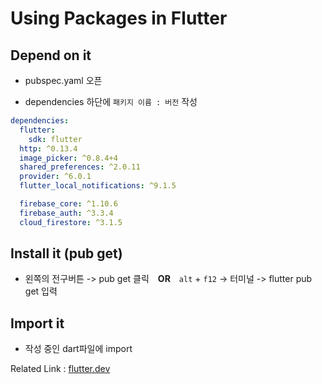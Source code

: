 # Using Packages in Flutter

## Depend on it

- pubspec.yaml 오픈

- dependencies 하단에 `패키지 이름 : 버전` 작성

```yaml
dependencies:
  flutter:
    sdk: flutter
  http: ^0.13.4
  image_picker: ^0.8.4+4
  shared_preferences: ^2.0.11
  provider: ^6.0.1
  flutter_local_notifications: ^9.1.5

  firebase_core: ^1.10.6
  firebase_auth: ^3.3.4
  cloud_firestore: ^3.1.5
```

## Install it (pub get)

- 왼쪽의 전구버튼 -> pub get 클릭&emsp;**OR**&emsp;`alt` + `f12` -> 터미널 -> flutter pub get 입력

## Import it

- 작성 중인 dart파일에 import

Related Link : [flutter.dev](https://docs.flutter.dev/development/packages-and-plugins/using-packages)
